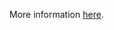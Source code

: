 More information [here](https://docs.bridgecrew.io/docs/ensure-front-door-waf-prevents-message-lookup-in-log4j2).
